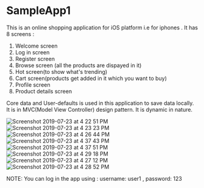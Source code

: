 # SampleApp1

This is an online shopping application for iOS platform i.e for iphones . It has 8 screens :


1. Welcome screen
2. Log in screen
3. Register screen
4. Browse screen (all the products are dispayed in it)
5. Hot screen(to show what's trending)
6. Cart screen(products get added in it which you want to buy)
7. Profile screen
8. Product details screen 

Core data and User-defaults is used in this application to save data locally.
It is in MVC(Model View Controller) design pattern. It is dynamic in nature. 



![Screenshot 2019-07-23 at 4 22 51 PM](https://user-images.githubusercontent.com/45891971/61707562-65584b00-ad68-11e9-934a-1c7cd6d79aeb.png)
![Screenshot 2019-07-23 at 4 23 23 PM](https://user-images.githubusercontent.com/45891971/61707522-4eb1f400-ad68-11e9-9a44-76be9caae685.png)
![Screenshot 2019-07-23 at 4 26 44 PM](https://user-images.githubusercontent.com/45891971/61707556-638e8780-ad68-11e9-85c2-74d1ed0f8a8b.png)
![Screenshot 2019-07-23 at 4 37 43 PM](https://user-images.githubusercontent.com/45891971/61707516-4bb70380-ad68-11e9-82f4-cd6fe853d8a7.png)
![Screenshot 2019-07-23 at 4 37 51 PM](https://user-images.githubusercontent.com/45891971/61707518-4ce83080-ad68-11e9-93f2-7ac645e846b9.png)
![Screenshot 2019-07-23 at 4 29 18 PM](https://user-images.githubusercontent.com/45891971/61707561-65584b00-ad68-11e9-96a9-577b6c7eed27.png)
![Screenshot 2019-07-23 at 4 27 12 PM](https://user-images.githubusercontent.com/45891971/61707559-64bfb480-ad68-11e9-81a3-478950e9c002.png)
![Screenshot 2019-07-23 at 4 28 52 PM](https://user-images.githubusercontent.com/45891971/61707560-64bfb480-ad68-11e9-910c-731967bff95b.png)



NOTE:  You can log in the app using :  username: user1 , password: 123

